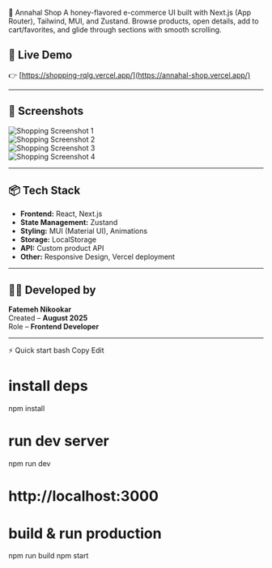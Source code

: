 🐝 Annahal Shop
A honey-flavored e-commerce UI built with Next.js (App Router), Tailwind, MUI, and Zustand.
Browse products, open details, add to cart/favorites, and glide through sections with smooth scrolling.

## 🔗 Live Demo

👉 [https://shopping-rqlg.vercel.app/](https://annahal-shop.vercel.app/)

---

## 📸 Screenshots

![Shopping Screenshot 1](https://github.com/user-attachments/assets/11a4ebe0-82a0-422e-b71a-be2c93c49d2c)  
![Shopping Screenshot 2](https://github.com/user-attachments/assets/baba3092-9740-4a00-8b2c-39bb6bcf28b5)  
![Shopping Screenshot 3](https://github.com/user-attachments/assets/f45f144a-10dc-4d6d-9ca0-b4828c1c5881)  
![Shopping Screenshot 4](https://github.com/user-attachments/assets/c784c570-2886-485a-82f4-8cada5ca2a86)

---

## 📦 Tech Stack

- **Frontend:** React, Next.js
- **State Management:** Zustand
- **Styling:**  MUI (Material UI), Animations
- **Storage:** LocalStorage
- **API:** Custom product API
- **Other:** Responsive Design, Vercel deployment

---

## 👩‍💻 Developed by

**Fatemeh Nikookar**  
Created – **August 2025**  
Role – **Frontend Developer**

---

⚡ Quick start
bash
Copy
Edit
# install deps
npm install

# run dev server
npm run dev
# http://localhost:3000

# build & run production
npm run build
npm start
